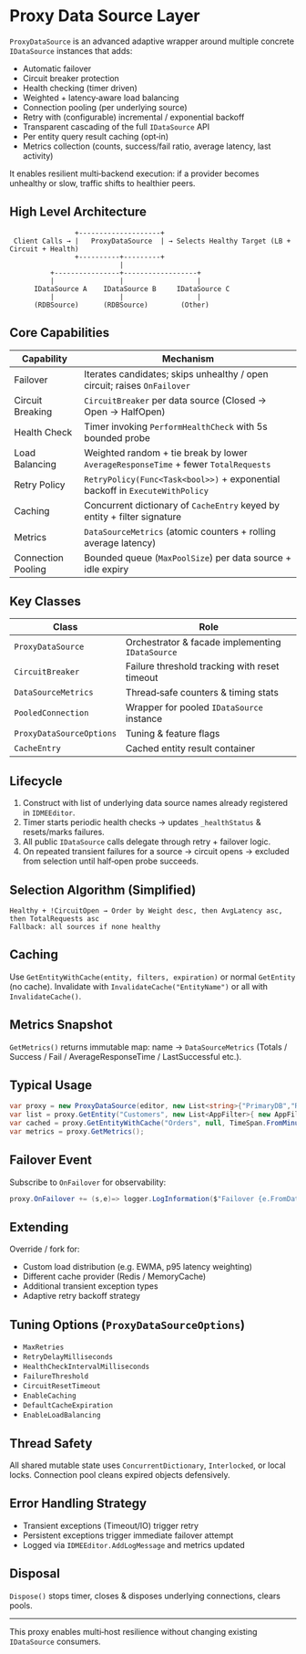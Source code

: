 # Proxy Data Source Layer

`ProxyDataSource` is an advanced adaptive wrapper around multiple concrete `IDataSource` instances that adds:

- Automatic failover
- Circuit breaker protection
- Health checking (timer driven)
- Weighted + latency‑aware load balancing
- Connection pooling (per underlying source)
- Retry with (configurable) incremental / exponential backoff
- Transparent cascading of the full `IDataSource` API
- Per entity query result caching (opt‑in)
- Metrics collection (counts, success/fail ratio, average latency, last activity)

It enables resilient multi‑backend execution: if a provider becomes unhealthy or slow, traffic shifts to healthier peers.

## High Level Architecture

```
                +--------------------+
 Client Calls → |   ProxyDataSource  | → Selects Healthy Target (LB + Circuit + Health)
                +----------+---------+
                           |
          +----------------+------------------+
          |                |                  |
      IDataSource A    IDataSource B     IDataSource C
          |                |                  |
      (RDBSource)      (RDBSource)        (Other)
```

## Core Capabilities

| Capability | Mechanism |
|------------|-----------|
| Failover | Iterates candidates; skips unhealthy / open circuit; raises `OnFailover` |
| Circuit Breaking | `CircuitBreaker` per data source (Closed → Open → HalfOpen) |
| Health Check | Timer invoking `PerformHealthCheck` with 5s bounded probe |
| Load Balancing | Weighted random + tie break by lower `AverageResponseTime` + fewer `TotalRequests` |
| Retry Policy | `RetryPolicy(Func<Task<bool>>)` + exponential backoff in `ExecuteWithPolicy` |
| Caching | Concurrent dictionary of `CacheEntry` keyed by entity + filter signature |
| Metrics | `DataSourceMetrics` (atomic counters + rolling average latency) |
| Connection Pooling | Bounded queue (`MaxPoolSize`) per data source + idle expiry |

## Key Classes

| Class | Role |
|-------|------|
| `ProxyDataSource` | Orchestrator & facade implementing `IDataSource` |
| `CircuitBreaker` | Failure threshold tracking with reset timeout |
| `DataSourceMetrics` | Thread‑safe counters & timing stats |
| `PooledConnection` | Wrapper for pooled `IDataSource` instance |
| `ProxyDataSourceOptions` | Tuning & feature flags |
| `CacheEntry` | Cached entity result container |

## Lifecycle
1. Construct with list of underlying data source names already registered in `IDMEEditor`.
2. Timer starts periodic health checks → updates `_healthStatus` & resets/marks failures.
3. All public `IDataSource` calls delegate through retry + failover logic.
4. On repeated transient failures for a source → circuit opens → excluded from selection until half‑open probe succeeds.

## Selection Algorithm (Simplified)
```
Healthy + !CircuitOpen → Order by Weight desc, then AvgLatency asc, then TotalRequests asc
Fallback: all sources if none healthy
```

## Caching
Use `GetEntityWithCache(entity, filters, expiration)` or normal `GetEntity` (no cache). Invalidate with `InvalidateCache("EntityName")` or all with `InvalidateCache()`.

## Metrics Snapshot
`GetMetrics()` returns immutable map: name → `DataSourceMetrics` (Totals / Success / Fail / AverageResponseTime / LastSuccessful etc.).

## Typical Usage
```csharp
var proxy = new ProxyDataSource(editor, new List<string>{"PrimaryDB","Replica1","Replica2"});
var list = proxy.GetEntity("Customers", new List<AppFilter>{ new AppFilter{ FieldName="Country", Operator="=", FilterValue="'USA'"}});
var cached = proxy.GetEntityWithCache("Orders", null, TimeSpan.FromMinutes(2));
var metrics = proxy.GetMetrics();
```

## Failover Event
Subscribe to `OnFailover` for observability:
```csharp
proxy.OnFailover += (s,e)=> logger.LogInformation($"Failover {e.FromDataSource} -> {e.ToDataSource}");
```

## Extending
Override / fork for:
- Custom load distribution (e.g. EWMA, p95 latency weighting)
- Different cache provider (Redis / MemoryCache)
- Additional transient exception types
- Adaptive retry backoff strategy

## Tuning Options (`ProxyDataSourceOptions`)
- `MaxRetries`
- `RetryDelayMilliseconds`
- `HealthCheckIntervalMilliseconds`
- `FailureThreshold`
- `CircuitResetTimeout`
- `EnableCaching`
- `DefaultCacheExpiration`
- `EnableLoadBalancing`

## Thread Safety
All shared mutable state uses `ConcurrentDictionary`, `Interlocked`, or local locks. Connection pool cleans expired objects defensively.

## Error Handling Strategy
- Transient exceptions (Timeout/IO) trigger retry
- Persistent exceptions trigger immediate failover attempt
- Logged via `IDMEEditor.AddLogMessage` and metrics updated

## Disposal
`Dispose()` stops timer, closes & disposes underlying connections, clears pools.

---
This proxy enables multi‑host resilience without changing existing `IDataSource` consumers.

